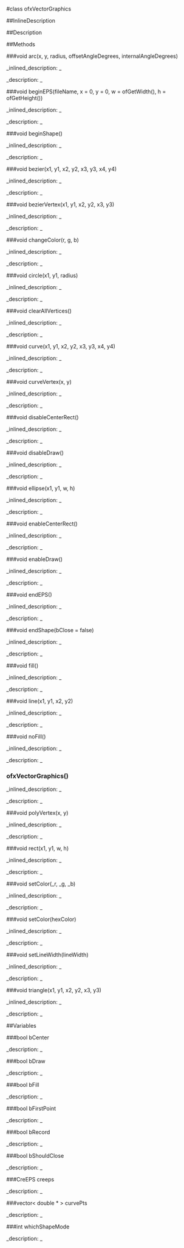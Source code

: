 #class ofxVectorGraphics


<!--
_visible: True_
_advanced: False_
_istemplated: False_
-->

##InlineDescription






##Description





##Methods



###void arc(x, y, radius, offsetAngleDegrees, internalAngleDegrees)

<!--
_syntax: arc(x, y, radius, offsetAngleDegrees, internalAngleDegrees)_
_name: arc_
_returns: void_
_returns_description: _
_parameters: float x, float y, float radius, float offsetAngleDegrees, float internalAngleDegrees_
_access: public_
_version_started: 007_
_version_deprecated: _
_summary: _
_constant: False_
_static: False_
_visible: True_
_advanced: False_
-->

_inlined_description: _








_description: _








<!----------------------------------------------------------------------------->

###void beginEPS(fileName, x = 0, y = 0, w = ofGetWidth(), h = ofGetHeight())

<!--
_syntax: beginEPS(fileName, x = 0, y = 0, w = ofGetWidth(), h = ofGetHeight())_
_name: beginEPS_
_returns: void_
_returns_description: _
_parameters: string fileName, int x=0, int y=0, int w=ofGetWidth(), int h=ofGetHeight()_
_access: public_
_version_started: 007_
_version_deprecated: _
_summary: _
_constant: False_
_static: False_
_visible: True_
_advanced: False_
-->

_inlined_description: _








_description: _








<!----------------------------------------------------------------------------->

###void beginShape()

<!--
_syntax: beginShape()_
_name: beginShape_
_returns: void_
_returns_description: _
_parameters: _
_access: public_
_version_started: 007_
_version_deprecated: _
_summary: _
_constant: False_
_static: False_
_visible: True_
_advanced: False_
-->

_inlined_description: _








_description: _








<!----------------------------------------------------------------------------->

###void bezier(x1, y1, x2, y2, x3, y3, x4, y4)

<!--
_syntax: bezier(x1, y1, x2, y2, x3, y3, x4, y4)_
_name: bezier_
_returns: void_
_returns_description: _
_parameters: float x1, float y1, float x2, float y2, float x3, float y3, float x4, float y4_
_access: public_
_version_started: 007_
_version_deprecated: _
_summary: _
_constant: False_
_static: False_
_visible: True_
_advanced: False_
-->

_inlined_description: _








_description: _








<!----------------------------------------------------------------------------->

###void bezierVertex(x1, y1, x2, y2, x3, y3)

<!--
_syntax: bezierVertex(x1, y1, x2, y2, x3, y3)_
_name: bezierVertex_
_returns: void_
_returns_description: _
_parameters: float x1, float y1, float x2, float y2, float x3, float y3_
_access: public_
_version_started: 007_
_version_deprecated: _
_summary: _
_constant: False_
_static: False_
_visible: True_
_advanced: False_
-->

_inlined_description: _








_description: _








<!----------------------------------------------------------------------------->

###void changeColor(r, g, b)

<!--
_syntax: changeColor(r, g, b)_
_name: changeColor_
_returns: void_
_returns_description: _
_parameters: float r, float g, float b_
_access: public_
_version_started: 007_
_version_deprecated: _
_summary: _
_constant: False_
_static: False_
_visible: True_
_advanced: False_
-->

_inlined_description: _








_description: _








<!----------------------------------------------------------------------------->

###void circle(x1, y1, radius)

<!--
_syntax: circle(x1, y1, radius)_
_name: circle_
_returns: void_
_returns_description: _
_parameters: float x1, float y1, float radius_
_access: public_
_version_started: 007_
_version_deprecated: _
_summary: _
_constant: False_
_static: False_
_visible: True_
_advanced: False_
-->

_inlined_description: _








_description: _








<!----------------------------------------------------------------------------->

###void clearAllVertices()

<!--
_syntax: clearAllVertices()_
_name: clearAllVertices_
_returns: void_
_returns_description: _
_parameters: _
_access: protected_
_version_started: 007_
_version_deprecated: _
_summary: _
_constant: False_
_static: False_
_visible: True_
_advanced: False_
-->

_inlined_description: _








_description: _








<!----------------------------------------------------------------------------->

###void curve(x1, y1, x2, y2, x3, y3, x4, y4)

<!--
_syntax: curve(x1, y1, x2, y2, x3, y3, x4, y4)_
_name: curve_
_returns: void_
_returns_description: _
_parameters: float x1, float y1, float x2, float y2, float x3, float y3, float x4, float y4_
_access: public_
_version_started: 007_
_version_deprecated: _
_summary: _
_constant: False_
_static: False_
_visible: True_
_advanced: False_
-->

_inlined_description: _








_description: _








<!----------------------------------------------------------------------------->

###void curveVertex(x, y)

<!--
_syntax: curveVertex(x, y)_
_name: curveVertex_
_returns: void_
_returns_description: _
_parameters: float x, float y_
_access: public_
_version_started: 007_
_version_deprecated: _
_summary: _
_constant: False_
_static: False_
_visible: True_
_advanced: False_
-->

_inlined_description: _








_description: _








<!----------------------------------------------------------------------------->

###void disableCenterRect()

<!--
_syntax: disableCenterRect()_
_name: disableCenterRect_
_returns: void_
_returns_description: _
_parameters: _
_access: public_
_version_started: 007_
_version_deprecated: _
_summary: _
_constant: False_
_static: False_
_visible: True_
_advanced: False_
-->

_inlined_description: _








_description: _








<!----------------------------------------------------------------------------->

###void disableDraw()

<!--
_syntax: disableDraw()_
_name: disableDraw_
_returns: void_
_returns_description: _
_parameters: _
_access: public_
_version_started: 007_
_version_deprecated: _
_summary: _
_constant: False_
_static: False_
_visible: True_
_advanced: False_
-->

_inlined_description: _








_description: _








<!----------------------------------------------------------------------------->

###void ellipse(x1, y1, w, h)

<!--
_syntax: ellipse(x1, y1, w, h)_
_name: ellipse_
_returns: void_
_returns_description: _
_parameters: float x1, float y1, float w, float h_
_access: public_
_version_started: 007_
_version_deprecated: _
_summary: _
_constant: False_
_static: False_
_visible: True_
_advanced: False_
-->

_inlined_description: _








_description: _








<!----------------------------------------------------------------------------->

###void enableCenterRect()

<!--
_syntax: enableCenterRect()_
_name: enableCenterRect_
_returns: void_
_returns_description: _
_parameters: _
_access: public_
_version_started: 007_
_version_deprecated: _
_summary: _
_constant: False_
_static: False_
_visible: True_
_advanced: False_
-->

_inlined_description: _








_description: _








<!----------------------------------------------------------------------------->

###void enableDraw()

<!--
_syntax: enableDraw()_
_name: enableDraw_
_returns: void_
_returns_description: _
_parameters: _
_access: public_
_version_started: 007_
_version_deprecated: _
_summary: _
_constant: False_
_static: False_
_visible: True_
_advanced: False_
-->

_inlined_description: _








_description: _








<!----------------------------------------------------------------------------->

###void endEPS()

<!--
_syntax: endEPS()_
_name: endEPS_
_returns: void_
_returns_description: _
_parameters: _
_access: public_
_version_started: 007_
_version_deprecated: _
_summary: _
_constant: False_
_static: False_
_visible: True_
_advanced: False_
-->

_inlined_description: _








_description: _








<!----------------------------------------------------------------------------->

###void endShape(bClose = false)

<!--
_syntax: endShape(bClose = false)_
_name: endShape_
_returns: void_
_returns_description: _
_parameters: bool bClose=false_
_access: public_
_version_started: 007_
_version_deprecated: _
_summary: _
_constant: False_
_static: False_
_visible: True_
_advanced: False_
-->

_inlined_description: _








_description: _








<!----------------------------------------------------------------------------->

###void fill()

<!--
_syntax: fill()_
_name: fill_
_returns: void_
_returns_description: _
_parameters: _
_access: public_
_version_started: 007_
_version_deprecated: _
_summary: _
_constant: False_
_static: False_
_visible: True_
_advanced: False_
-->

_inlined_description: _








_description: _








<!----------------------------------------------------------------------------->

###void line(x1, y1, x2, y2)

<!--
_syntax: line(x1, y1, x2, y2)_
_name: line_
_returns: void_
_returns_description: _
_parameters: float x1, float y1, float x2, float y2_
_access: public_
_version_started: 007_
_version_deprecated: _
_summary: _
_constant: False_
_static: False_
_visible: True_
_advanced: False_
-->

_inlined_description: _








_description: _








<!----------------------------------------------------------------------------->

###void noFill()

<!--
_syntax: noFill()_
_name: noFill_
_returns: void_
_returns_description: _
_parameters: _
_access: public_
_version_started: 007_
_version_deprecated: _
_summary: _
_constant: False_
_static: False_
_visible: True_
_advanced: False_
-->

_inlined_description: _








_description: _








<!----------------------------------------------------------------------------->

### ofxVectorGraphics()

<!--
_syntax: ofxVectorGraphics()_
_name: ofxVectorGraphics_
_returns: _
_returns_description: _
_parameters: _
_access: public_
_version_started: 007_
_version_deprecated: _
_summary: _
_constant: False_
_static: False_
_visible: True_
_advanced: False_
-->

_inlined_description: _








_description: _








<!----------------------------------------------------------------------------->

###void polyVertex(x, y)

<!--
_syntax: polyVertex(x, y)_
_name: polyVertex_
_returns: void_
_returns_description: _
_parameters: float x, float y_
_access: public_
_version_started: 007_
_version_deprecated: _
_summary: _
_constant: False_
_static: False_
_visible: True_
_advanced: False_
-->

_inlined_description: _








_description: _








<!----------------------------------------------------------------------------->

###void rect(x1, y1, w, h)

<!--
_syntax: rect(x1, y1, w, h)_
_name: rect_
_returns: void_
_returns_description: _
_parameters: float x1, float y1, float w, float h_
_access: public_
_version_started: 007_
_version_deprecated: _
_summary: _
_constant: False_
_static: False_
_visible: True_
_advanced: False_
-->

_inlined_description: _








_description: _








<!----------------------------------------------------------------------------->

###void setColor(_r, _g, _b)

<!--
_syntax: setColor(_r, _g, _b)_
_name: setColor_
_returns: void_
_returns_description: _
_parameters: int _r, int _g, int _b_
_access: public_
_version_started: 007_
_version_deprecated: _
_summary: _
_constant: False_
_static: False_
_visible: True_
_advanced: False_
-->

_inlined_description: _








_description: _








<!----------------------------------------------------------------------------->

###void setColor(hexColor)

<!--
_syntax: setColor(hexColor)_
_name: setColor_
_returns: void_
_returns_description: _
_parameters: int hexColor_
_access: public_
_version_started: 007_
_version_deprecated: _
_summary: _
_constant: False_
_static: False_
_visible: True_
_advanced: False_
-->

_inlined_description: _








_description: _








<!----------------------------------------------------------------------------->

###void setLineWidth(lineWidth)

<!--
_syntax: setLineWidth(lineWidth)_
_name: setLineWidth_
_returns: void_
_returns_description: _
_parameters: float lineWidth_
_access: public_
_version_started: 007_
_version_deprecated: _
_summary: _
_constant: False_
_static: False_
_visible: True_
_advanced: False_
-->

_inlined_description: _








_description: _








<!----------------------------------------------------------------------------->

###void triangle(x1, y1, x2, y2, x3, y3)

<!--
_syntax: triangle(x1, y1, x2, y2, x3, y3)_
_name: triangle_
_returns: void_
_returns_description: _
_parameters: float x1, float y1, float x2, float y2, float x3, float y3_
_access: public_
_version_started: 007_
_version_deprecated: _
_summary: _
_constant: False_
_static: False_
_visible: True_
_advanced: False_
-->

_inlined_description: _








_description: _








<!----------------------------------------------------------------------------->

##Variables



###bool bCenter

<!--
_name: bCenter_
_type: bool_
_access: protected_
_version_started: 007_
_version_deprecated: _
_summary: _
_visible: True_
_constant: True_
_advanced: False_
-->

_description: _








<!----------------------------------------------------------------------------->

###bool bDraw

<!--
_name: bDraw_
_type: bool_
_access: protected_
_version_started: 007_
_version_deprecated: _
_summary: _
_visible: True_
_constant: True_
_advanced: False_
-->

_description: _








<!----------------------------------------------------------------------------->

###bool bFill

<!--
_name: bFill_
_type: bool_
_access: protected_
_version_started: 007_
_version_deprecated: _
_summary: _
_visible: True_
_constant: True_
_advanced: False_
-->

_description: _








<!----------------------------------------------------------------------------->

###bool bFirstPoint

<!--
_name: bFirstPoint_
_type: bool_
_access: protected_
_version_started: 007_
_version_deprecated: _
_summary: _
_visible: True_
_constant: True_
_advanced: False_
-->

_description: _








<!----------------------------------------------------------------------------->

###bool bRecord

<!--
_name: bRecord_
_type: bool_
_access: protected_
_version_started: 007_
_version_deprecated: _
_summary: _
_visible: True_
_constant: True_
_advanced: False_
-->

_description: _








<!----------------------------------------------------------------------------->

###bool bShouldClose

<!--
_name: bShouldClose_
_type: bool_
_access: protected_
_version_started: 007_
_version_deprecated: _
_summary: _
_visible: True_
_constant: True_
_advanced: False_
-->

_description: _








<!----------------------------------------------------------------------------->

###CreEPS creeps

<!--
_name: creeps_
_type: CreEPS_
_access: public_
_version_started: 007_
_version_deprecated: _
_summary: _
_visible: True_
_constant: True_
_advanced: False_
-->

_description: _








<!----------------------------------------------------------------------------->

###vector< double * > curvePts

<!--
_name: curvePts_
_type: vector< double * >_
_access: protected_
_version_started: 007_
_version_deprecated: _
_summary: _
_visible: True_
_constant: True_
_advanced: False_
-->

_description: _








<!----------------------------------------------------------------------------->

###int whichShapeMode

<!--
_name: whichShapeMode_
_type: int_
_access: protected_
_version_started: 007_
_version_deprecated: _
_summary: _
_visible: True_
_constant: True_
_advanced: False_
-->

_description: _








<!----------------------------------------------------------------------------->

